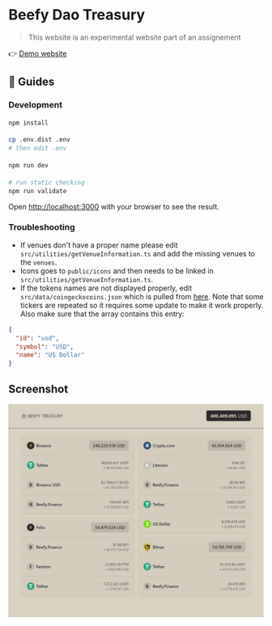 # Beefy Dao Treasury

> This website is an experimental website part of an assignement

👉 [Demo website](https://treasury.san.cx/)

## 📖 Guides

### Development

```bash
npm install

cp .env.dist .env
# then edit .env

npm run dev

# run static checking
npm run validate
```

Open [http://localhost:3000](http://localhost:3000) with your browser to see the result.

### Troubleshooting

- If venues don't have a proper name please edit `src/utilities/getVenueInformation.ts` and add the missing venues to the `venues`.
- Icons goes to `public/icons` and then needs to be linked in `src/utilities/getVenueInformation.ts`.
- If the tokens names are not displayed properly, edit `src/data/coingeckocoins.json` which is pulled from [here](https://api.coingecko.com/api/v3/coins/list). Note that some tickers are repeated so it requires some update to make it work properly. Also make sure that the array contains this entry:

```json
{
  "id": "usd",
  "symbol": "USD",
  "name": "US Dollar"
}
```

## Screenshot

![Screenshot](./docs/screenshot.png)

